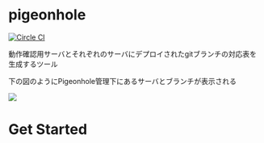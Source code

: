# pigeonhole

[![Circle CI](https://circleci.com/gh/marshi/pigeonhole/tree/master.svg?style=svg&circle-token=1acd1ad6a8214b85d9de9714fdfe586fbeea38a9)](https://circleci.com/gh/marshi/pigeonhole/tree/master)

動作確認用サーバとそれぞれのサーバにデプロイされたgitブランチの対応表を生成するツール

下の図のようにPigeonhole管理下にあるサーバとブランチが表示される

![](https://lh4.googleusercontent.com/Wm8FmUUe4pBFXdnORRpdcfRTpNN8C4aa1CSCVT3z6EZb49HklQm6EZsBjIhduUfanLqLaAVe6DKC450=w1896-h875-rw)

# Get Started

